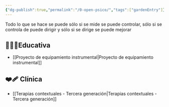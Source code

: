 ```yaml
---
{"dg-publish":true,"permalink":"/0-open-psico/","tags":["gardenEntry"]}
---
```



Todo lo que se hace se puede sólo si se mide se puede controlar, sólo si se controla de puede dirigir y sólo si se dirige se puede mejorar


## 👩🏽‍🎓Educativa
- [[Proyecto de equipamiento instrumental\|Proyecto de equipamiento instrumental]]

## ❤️‍🩹 Clínica
- [[Terapias contextuales - Tercera generación\|Terapias contextuales - Tercera generación]]